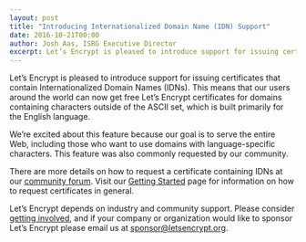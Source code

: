 ```yaml
---
layout: post
title: "Introducing Internationalized Domain Name (IDN) Support"
date: 2016-10-21T00:00
author: Josh Aas, ISRG Executive Director
excerpt: Let’s Encrypt is pleased to introduce support for issuing certificates that contain Internationalized Domain Names (IDNs).
---
```


Let’s Encrypt is pleased to introduce support for issuing certificates that contain Internationalized Domain Names (IDNs). This means that our users around the world can now get free Let’s Encrypt certificates for domains containing characters outside of the ASCII set, which is built primarily for the English language.

We’re excited about this feature because our goal is to serve the entire Web, including those who want to use domains with language-specific characters. This feature was also commonly requested by our community.

There are more details on how to request a certificate containing IDNs at our [community forum](https://community.letsencrypt.org/t/idn-support-enabled/21469). Visit our [Getting Started](https://letsencrypt.org/getting-started/) page for information on how to request certificates in general.

Let’s Encrypt depends on industry and community support. Please consider [getting involved](https://letsencrypt.org/getinvolved/), and if your company or organization would like to sponsor Let’s Encrypt please email us at [sponsor@letsencrypt.org](mailto:sponsor@letsencrypt.org).
